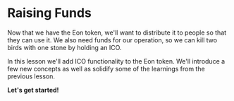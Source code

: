 # Raising Funds

Now that we have the Eon token, we'll want to distribute it to people so that they can use it. We also need funds for our operation, so we can kill two birds with one stone by holding an ICO.

In this lesson we'll add ICO functionality to the Eon token. We'll introduce a few new concepts as well as solidify some of the learnings from the previous lesson.

__Let's get started!__
